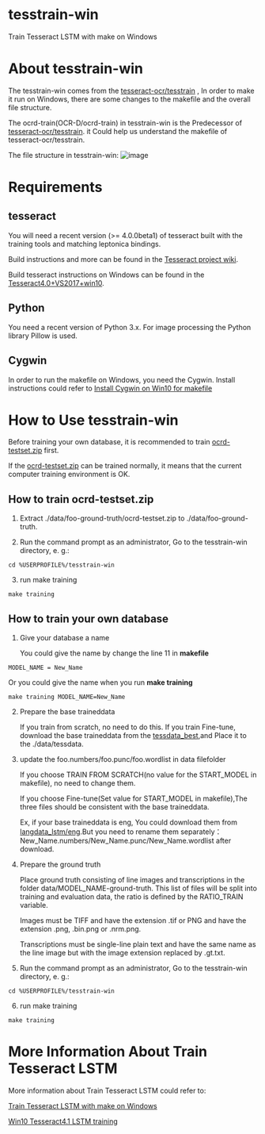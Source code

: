 # tesstrain-win
Train Tesseract LSTM with make on Windows
# About tesstrain-win
The tesstrain-win comes from the  [tesseract-ocr/tesstrain](https://github.com/tesseract-ocr/tesstrain) , In order to make it run on Windows, there are some changes to the makefile and the overall file structure.

The ocrd-train(OCR-D/ocrd-train) in tesstrain-win is the Predecessor of [tesseract-ocr/tesstrain](https://github.com/tesseract-ocr/tesstrain). it Could help us understand the makefile of tesseract-ocr/tesstrain.

The file structure in tesstrain-win:
![image](https://livezingy.com/uploads/2020/04/TesstrainWinStructure.png)
# Requirements
## tesseract
You will need a recent version (>= 4.0.0beta1) of tesseract built with the training tools and matching leptonica bindings. 

Build instructions and more can be found in the [Tesseract project wiki](https://github.com/tesseract-ocr/tesseract/wiki).

Build tesseract instructions on Windows can be found in the [Tesseract4.0+VS2017+win10](https://livezingy.com/compilation-tesseract4-in-vs2017-win10/).
## Python
You need a recent version of Python 3.x. For image processing the Python library Pillow is used.
## Cygwin
In order to run the makefile on Windows, you need the Cygwin. Install instructions could refer to [Install Cygwin on Win10 for makefile](https://livezingy.com/install-cygwin-on-win10-for-makefile/)
# How to Use tesstrain-win
Before training your own database, it is recommended to train [ocrd-testset.zip](https://github.com/livezingy/tesstrain-win/tree/master/data/foo-ground-truth) first.

If the [ocrd-testset.zip](https://github.com/livezingy/tesstrain-win/tree/master/data/foo-ground-truth) can be trained normally, it means that the current computer training environment is OK.
## How to train ocrd-testset.zip
1. Extract ./data/foo-ground-truth/ocrd-testset.zip to ./data/foo-ground-truth.

2. Run the command prompt as an administrator, Go to the tesstrain-win directory, e. g.:

```
cd %USERPROFILE%/tesstrain-win
```

3. run make training
```
make training
```

## How to train your own database
1. Give your database a name

   You could give the name by change the line 11 in **makefile**
```
MODEL_NAME = New_Name
```
   Or you could give the name when you run **make training**
```
make training MODEL_NAME=New_Name
```
2. Prepare the base traineddata

   If you train from scratch, no need to do this. If you train Fine-tune, download the base traineddata from the [tessdata_best](https://github.com/tesseract-ocr/tessdata_best),and Place it to the ./data/tessdata.

3. update the foo.numbers/foo.punc/foo.wordlist in data filefolder

   If you choose TRAIN FROM SCRATCH(no value for the START_MODEL in makefile), no need to change them.
   
   If you choose Fine-tune(Set value for START_MODEL in makefile),The three files should be consistent with the base traineddata. 
   
   Ex, if your base traineddata is eng, You could download them from [langdata_lstm/eng](https://github.com/tesseract-ocr/langdata_lstm/tree/master/eng).But you need to rename them separately：New_Name.numbers/New_Name.punc/New_Name.wordlist after download.

4. Prepare the ground truth

   Place ground truth consisting of line images and transcriptions in the folder data/MODEL_NAME-ground-truth. This list of files will be split into training and evaluation data, the ratio is defined by the RATIO_TRAIN variable.

   Images must be TIFF and have the extension .tif or PNG and have the extension .png, .bin.png or .nrm.png.

   Transcriptions must be single-line plain text and have the same name as the line image but with the image extension replaced by .gt.txt.

5. Run the command prompt as an administrator, Go to the tesstrain-win directory, e. g.:
```
cd %USERPROFILE%/tesstrain-win
```

6. run make training
```
make training
```

# More Information About Train Tesseract LSTM
More information about Train Tesseract LSTM could refer to:

[Train Tesseract LSTM with make on Windows](https://livezingy.com/train-tesseract-lstm-with-make-on-windows/)

[Win10 Tesseract4.1 LSTM training](https://livezingy.com/win10-tesseract4-1-lstm-training/)

